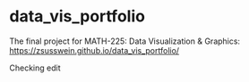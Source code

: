 # data_vis_portfolio
The final project for MATH-225: Data Visualization &amp; Graphics: https://zsusswein.github.io/data_vis_portfolio/

Checking edit